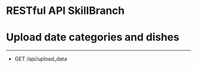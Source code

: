 # RESTful API SkillBranch

# Upload date categories and dishes

___________________________________________________________________________

- GET /api/upload_data